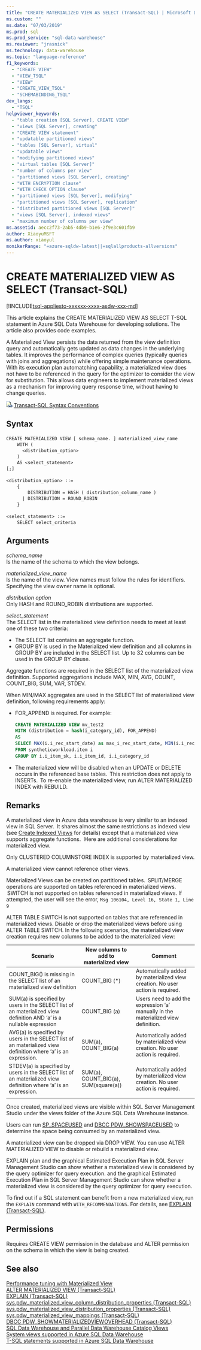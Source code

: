 ```yaml
---
title: "CREATE MATERIALIZED VIEW AS SELECT (Transact-SQL) | Microsoft Docs"
ms.custom: ""
ms.date: "07/03/2019"
ms.prod: sql
ms.prod_service: "sql-data-warehouse"
ms.reviewer: "jrasnick"
ms.technology: data-warehouse
ms.topic: "language-reference"
f1_keywords: 
  - "CREATE VIEW"
  - "VIEW_TSQL"
  - "VIEW"
  - "CREATE_VIEW_TSQL"
  - "SCHEMABINDING_TSQL"
dev_langs: 
  - "TSQL"
helpviewer_keywords: 
  - "table creation [SQL Server], CREATE VIEW"
  - "views [SQL Server], creating"
  - "CREATE VIEW statement"
  - "updatable partitioned views"
  - "tables [SQL Server], virtual"
  - "updatable views"
  - "modifying partitioned views"
  - "virtual tables [SQL Server]"
  - "number of columns per view"
  - "partitioned views [SQL Server], creating"
  - "WITH ENCRYPTION clause"
  - "WITH CHECK OPTION clause"
  - "partitioned views [SQL Server], modifying"
  - "partitioned views [SQL Server], replication"
  - "distributed partitioned views [SQL Server]"
  - "views [SQL Server], indexed views"
  - "maximum number of columns per view"
ms.assetid: aecc2f73-2ab5-4db9-b1e6-2f9e3c601fb9
author: XiaoyuMSFT  
ms.author: xiaoyul
monikerRange: "=azure-sqldw-latest||=sqlallproducts-allversions"
---
```

# CREATE MATERIALIZED VIEW AS SELECT (Transact-SQL)  

[!INCLUDE[tsql-appliesto-xxxxxx-xxxx-asdw-xxx-md](../../includes/tsql-appliesto-xxxxxx-xxxx-asdw-xxx-md.md)]

This article explains the CREATE MATERIALIZED VIEW AS SELECT T-SQL statement in Azure SQL Data Warehouse for developing solutions. The article also provides code examples.

A Materialized View persists the data returned from the view definition query and automatically gets updated as data changes in the underlying tables.   It improves the performance of complex queries (typically queries with joins and aggregations) while offering simple maintenance operations.   With its execution plan automatching capability, a materialized view does not have to be referenced in the query for the optimizer to consider the view for substitution.  This allows data engineers to implement materialized views as a mechanism for improving query response time, without having to change queries.  
  
 ![Topic link icon](../../database-engine/configure-windows/media/topic-link.gif "Topic link icon") [Transact-SQL Syntax Conventions](../../t-sql/language-elements/transact-sql-syntax-conventions-transact-sql.md)  
  
## Syntax  
  
```  
CREATE MATERIALIZED VIEW [ schema_name. ] materialized_view_name
    WITH (  
      <distribution_option>
    )
    AS <select_statement>
[;]

<distribution_option> ::=
    {  
        DISTRIBUTION = HASH ( distribution_column_name )  
      | DISTRIBUTION = ROUND_ROBIN  
    }

<select_statement> ::=
    SELECT select_criteria
```  
  
## Arguments

*schema_name*     
 Is the name of the schema to which the view belongs.  
  
*materialized_view_name*   
Is the name of the view. View names must follow the rules for identifiers. Specifying the view owner name is optional.  

*distribution option*     
Only HASH and ROUND_ROBIN distributions are supported.

*select_statement*   
The SELECT list in the materialized view definition needs to meet at least one of these two criteria:
- The SELECT list contains an aggregate function.
- GROUP BY is used in the Materialized view definition and all columns in GROUP BY are included in the SELECT list.  Up to 32 columns can be used in the GROUP BY clause.

Aggregate functions are required in the SELECT list of the materialized view definition.  Supported aggregations include MAX, MIN, AVG, COUNT, COUNT_BIG, SUM, VAR, STDEV.

When MIN/MAX aggregates are used in the SELECT list of materialized view definition, following requirements apply:
 
- FOR_APPEND is required.  For example:
  ```sql 
  CREATE MATERIALIZED VIEW mv_test2  
  WITH (distribution = hash(i_category_id), FOR_APPEND)  
  AS
  SELECT MAX(i.i_rec_start_date) as max_i_rec_start_date, MIN(i.i_rec_end_date) as min_i_rec_end_date, i.i_item_sk, i.i_item_id, i.i_category_id
  FROM syntheticworkload.item i  
  GROUP BY i.i_item_sk, i.i_item_id, i.i_category_id
  ```

- The materialized view will be disabled when an UPDATE or DELETE occurs in the referenced base tables.  This restriction does not apply to INSERTs.  To re-enable the materialized view, run ALTER MATERIALIZED INDEX with REBUILD.
  
## Remarks

A materialized view in Azure data warehouse is very similar to an indexed view in SQL Server.  It shares almost the same restrictions as indexed view (see [Create Indexed Views](/sql/relational-databases/views/create-indexed-views) for details) except that a materialized view supports aggregate functions.   Here are additional considerations for materialized view.  
 
Only CLUSTERED COLUMNSTORE INDEX is supported by materialized view. 

A materialized view cannot reference other views.  
 
Materialized Views can be created on partitioned tables.  SPLIT/MERGE operations are supported on tables referenced in materialized views.  SWITCH is not supported on tables referenced in materialized views. If attempted, the user will see the error,  `Msg 106104, Level 16, State 1, Line 9`
 
ALTER TABLE SWITCH is not supported on tables that are referenced in materialized views. Disable or drop the materialized views before using ALTER TABLE SWITCH. In the following scenarios, the materialized view creation requires new columns to be added to the materialized view:

|Scenario|New columns to add to materialized view|Comment|  
|-----------------|---------------|-----------------|
|COUNT_BIG() is missing in the SELECT list of an materialized view definition| COUNT_BIG (*) |Automatically added by materialized view creation.  No user action is required.|
|SUM(a) is specified by users in the SELECT list of an materialized view definition AND ‘a’ is a nullable expression |COUNT_BIG (a) |Users need to add the expression ‘a’ manually in the materialized view definition.|
|AVG(a) is specified by users in the SELECT list of an materialized view definition where ‘a’ is an expression.|SUM(a), COUNT_BIG(a)|Automatically added by materialized view creation.  No user action is required.|
|STDEV(a) is specified by users in the SELECT list of an materialized view definition where ‘a’ is an expression.|SUM(a), COUNT_BIG(a), SUM(square(a))|Automatically added by materialized view creation.  No user action is required. |
| | | |

Once created, materialized views are visible within SQL Server Management Studio under the views folder of the Azure SQL Data Warehouse instance.

Users can run [SP_SPACEUSED](/sql/relational-databases/system-stored-procedures/sp-spaceused-transact-sql?view=azure-sqldw-latest) and [DBCC PDW_SHOWSPACEUSED](/sql/t-sql/database-console-commands/dbcc-pdw-showspaceused-transact-sql?view=azure-sqldw-latest) to determine the space being consumed by an materialized view.  

A materialized view can be dropped via DROP VIEW.  You can use ALTER MATERIALIZED VIEW to disable or rebuild a materialized view.   

EXPLAIN plan and the graphical Estimated Execution Plan in SQL Server Management Studio can show whether a materialized view is considered by the query optimizer for query execution. and the graphical Estimated Execution Plan in SQL Server Management Studio can show whether a materialized view is considered by the query optimizer for query execution.

To find out if a SQL statement can benefit from a new materialized view, run the `EXPLAIN` command with `WITH_RECOMMENDATIONS`.  For details, see [EXPLAIN (Transact-SQL)](/sql/t-sql/queries/explain-transact-sql?view=azure-sqldw-latest).

## Permissions

Requires CREATE VIEW permission in the database and ALTER permission on the schema in which the view is being created. 
  
## See also

[Performance tuning with Materialized View](/azure/sql-data-warehouse/performance-tuning-materialized-views)   
[ALTER MATERIALIZED VIEW &#40;Transact-SQL&#41;](/sql/t-sql/statements/alter-materialized-view-transact-sql?view=azure-sqldw-latest)      
[EXPLAIN &#40;Transact-SQL&#41;](/sql/t-sql/queries/explain-transact-sql?view=azure-sqldw-latest)   
[sys.pdw_materialized_view_column_distribution_properties &#40;Transact-SQL&#41;](/sql/relational-databases/system-catalog-views/sys-pdw-materialized-view-column-distribution-properties-transact-sql?view=azure-sqldw-latest)   
[sys.pdw_materialized_view_distribution_properties &#40;Transact-SQL&#41;](/sql/relational-databases/system-catalog-views/sys-pdw-materialized-view-distribution-properties-transact-sql?view=azure-sqldw-latest)   
[sys.pdw_materialized_view_mappings &#40;Transact-SQL&#41;](/sql/relational-databases/system-catalog-views/sys-pdw-materialized-view-mappings-transact-sql?view=azure-sqldw-latest)   
[DBCC PDW_SHOWMATERIALIZEDVIEWOVERHEAD &#40;Transact-SQL&#41;](/sql/t-sql/database-console-commands/dbcc-pdw-showmaterializedviewoverhead-transact-sql?view=azure-sqldw-latest)   
[SQL Data Warehouse and Parallel Data Warehouse Catalog Views](../../relational-databases/system-catalog-views/sql-data-warehouse-and-parallel-data-warehouse-catalog-views.md)   
[System views supported in Azure SQL Data Warehouse](/azure/sql-data-warehouse/sql-data-warehouse-reference-tsql-system-views)   
[T-SQL statements supported in Azure SQL Data Warehouse](/azure/sql-data-warehouse/sql-data-warehouse-reference-tsql-statements)
